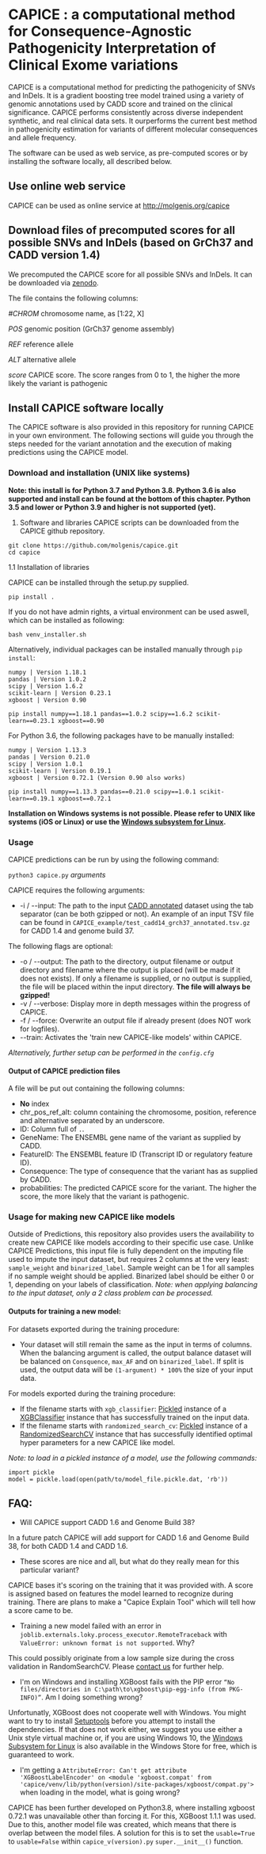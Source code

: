 # CAPICE : a computational method for Consequence-Agnostic Pathogenicity Interpretation of Clinical Exome variations

CAPICE is a computational method for predicting the pathogenicity of SNVs and InDels. 
It is a gradient boosting tree model trained using a variety of genomic annotations used by 
CADD score and trained on the clinical significance. CAPICE performs consistently across diverse independent synthetic, 
and real clinical data sets. It ourperforms the current best method in pathogenicity estimation
for variants of different molecular consequences and allele frequency.

The software can be used as web service, as pre-computed scores or by installing the software locally, all described below.

## Use online web service

CAPICE can be used as online service at http://molgenis.org/capice 

## Download files of precomputed scores for all possible SNVs and InDels (based on GrCh37 and CADD version 1.4)
We precomputed the CAPICE score for all possible SNVs and InDels. It can be downloaded via [zenodo](https://doi.org/10.5281/zenodo.3516248).

The file contains the following columns:

*#CHROM* chromosome name, as [1:22, X]

*POS* genomic position (GrCh37 genome assembly)

*REF* reference allele

*ALT* alternative allele

*score* CAPICE score. The score ranges from 0 to 1, the higher the more likely the variant is pathogenic

## Install CAPICE software locally
The CAPICE software is also provided in this repository for running CAPICE in your own environment. 
The following sections will guide you through the steps needed for the variant annotation and the execution of
making predictions using the CAPICE model.

### Download and installation (UNIX like systems)
__Note: this install is for Python 3.7 and Python 3.8. 
Python 3.6 is also supported and install can be found at the bottom of this chapter.
Python 3.5 and lower or Python 3.9 and higher is not supported (yet).__

1. Software and libraries
CAPICE scripts can be downloaded from the CAPICE github repository.
```
git clone https://github.com/molgenis/capice.git
cd capice
```

1.1 Installation of libraries

CAPICE can be installed through the setup.py supplied.

```
pip install .
```

If you do not have admin rights, a virtual environment can be used aswell, which can be installed as following:

```
bash venv_installer.sh
```

Alternatively, individual packages can be installed manually through `pip install`:

```
numpy | Version 1.18.1
pandas | Version 1.0.2
scipy | Version 1.6.2
scikit-learn | Version 0.23.1
xgboost | Version 0.90
```

`pip install numpy==1.18.1 pandas==1.0.2 scipy==1.6.2 scikit-learn==0.23.1 xgboost==0.90`

For Python 3.6, the following packages have to be manually installed:

```
numpy | Version 1.13.3
pandas | Version 0.21.0
scipy | Version 1.0.1
scikit-learn | Version 0.19.1
xgboost | Version 0.72.1 (Version 0.90 also works)
```

`pip install numpy==1.13.3 pandas==0.21.0 scipy==1.0.1 scikit-learn==0.19.1 xgboost==0.72.1`

__Installation on Windows systems is not possible. Please refer to UNIX like systems (iOS or Linux) or use the [Windows subsystem for Linux](https://docs.microsoft.com/en-us/windows/wsl/install-win10).__

### Usage

CAPICE predictions can be run by using the following command:

`python3 capice.py` _arguments_

CAPICE requires the following arguments:

- -i / --input: The path to the input [CADD annotated](https://cadd.gs.washington.edu/) dataset using the tab separator (can be both gzipped or not). An example of an input TSV file can be found in `CAPICE_example/test_cadd14_grch37_annotated.tsv.gz` for CADD 1.4 and genome build 37.

The following flags are optional:
- -o / --output: The path to the directory, output filename or output directory and filename where the output is placed (will be made if it does not exists). If only a filename is supplied, or no output is supplied, the file will be placed within the input directory. __The file will always be gzipped!__
- -v / --verbose: Display more in depth messages within the progress of CAPICE.
- -f / --force: Overwrite an output file if already present (does NOT work for logfiles).
- --train: Activates the 'train new CAPICE-like models' within CAPICE.

_Alternatively, further setup can be performed in the `config.cfg`_

#### Output of CAPICE prediction files

A file will be put out containing the following columns:

- __No__ index
- chr_pos_ref_alt: column containing the chromosome, position, reference and alternative separated by an underscore.
- ID: Column full of `.`.
- GeneName: The ENSEMBL gene name of the variant as supplied by CADD.
- FeatureID: The ENSEMBL feature ID (Transcript ID or regulatory feature ID).
- Consequence: The type of consequence that the variant has as supplied by CADD.
- probabilities: The predicted CAPICE score for the variant. The higher the score, the more likely that the variant is pathogenic.

### Usage for making new CAPICE like models

Outside of Predictions, this repository also provides users the availability to create new CAPICE like models according to their specific use case.
Unlike CAPICE Predictions, this input file is fully dependent on the imputing file used to impute the input dataset, but requires 2 columns at the very least: `sample_weight` and `binarized_label`.
Sample weight can be 1 for all samples if no sample weight should be applied. Binarized label should be either 0 or 1, depending on your labels of classification. 
_Note: when applying balancing to the input dataset, only a 2 class problem can be processed._

#### Outputs for training a new model:

For datasets exported during the training procedure:

- Your dataset will still remain the same as the input in terms of columns. When the balancing argument is called, the output balance dataset will be balanced on `Consquence`, `max_AF` and on `binarized_label`.
If split is used, the output data will be `(1-argument) * 100%` the size of your input data.

For models exported during the training procedure:

- If the filename starts with `xgb_classifier`: [Pickled](https://docs.python.org/3/library/pickle.html) instance of a [XGBClassifier](https://xgboost.readthedocs.io/en/latest/python/python_api.html#xgboost.XGBClassifier) instance that has successfully trained on the input data.
- If the filename starts with `randomized_search_cv`: [Pickled](https://docs.python.org/3/library/pickle.html) instance of a [RandomizedSearchCV](https://scikit-learn.org/stable/modules/generated/sklearn.model_selection.RandomizedSearchCV.html) instance that has successfully identified optimal hyper parameters for a new CAPICE like model.

_Note: to load in a pickled instance of a model, use the following commands:_
```
import pickle
model = pickle.load(open(path/to/model_file.pickle.dat, 'rb'))
```

## FAQ:

- Will CAPICE support CADD 1.6 and Genome Build 38?

In a future patch CAPICE will add support for CADD 1.6 and Genome Build 38, for both CADD 1.4 and CADD 1.6.

- These scores are nice and all, but what do they really mean for this particular variant?

CAPICE bases it's scoring on the training that it was provided with. A score is assigned based on features the model learned to recognize during training.
There are plans to make a "Capice Explain Tool" which will tell how a score came to be.

- Training a new model failed with an error in `joblib.externals.loky.process_executor.RemoteTraceback` with `ValueError: unknown format is not supported`. Why?

This could possibly originate from a low sample size during the cross validation in RandomSearchCV. Please [contact us](https://github.com/molgenis/capice/issues) for further help.

- I'm on Windows and installing XGBoost fails with the PIP error `“No files/directories in C:\path\to\xgboost\pip-egg-info (from PKG-INFO)”`. Am I doing something wrong?

Unfortunatly, XGBoost does not cooperate well with Windows. You might want to try to install [Setuptools](https://pypi.org/project/setuptools/) before you attempt to install the dependencies. 
If that does not work either, we suggest you use either a Unix style virtual machine or, if you are using Windows 10, the [Windows Subsystem for Linux](https://docs.microsoft.com/en-us/windows/wsl/install-win10) is also available in the Windows Store for free, which is guaranteed to work.

- I'm getting a `AttributeError: Can't get attribute 'XGBoostLabelEncoder' on <module 'xgboost.compat' from 'capice/venv/lib/python(version)/site-packages/xgboost/compat.py'>` when loading in the model, what is going wrong?

CAPICE has been further developed on Python3.8, where installing xgboost 0.72.1 was unavailable other than forcing it. For this, XGBoost 1.1.1 was used. 
Due to this, another model file was created, which means that there is overlap between the model files. A solution for this is to set the 
`usable=True` to `usable=False` within `capice_v(version).py` `super.__init__()` function.
  



